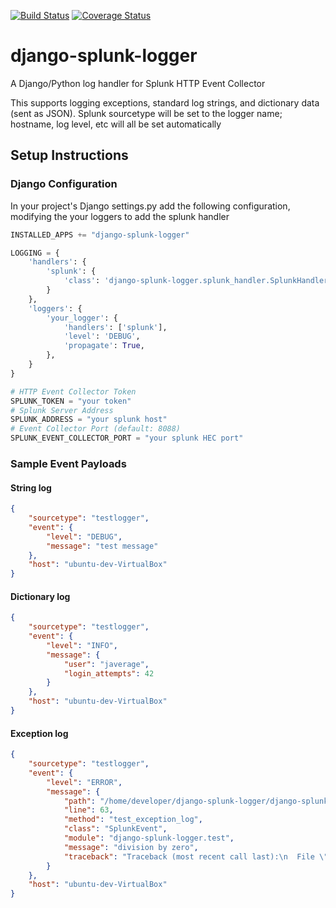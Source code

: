 [![Build Status](https://travis-ci.com/uw-it-aca/django-splunk-logger.svg?branch=master)](https://travis-ci.com/uw-it-aca/django-splunk-logger) [![Coverage Status](https://coveralls.io/repos/github/uw-it-aca/django-splunk-logger/badge.svg?branch=master)](https://coveralls.io/github/uw-it-aca/django-splunk-logger?branch=master)
# django-splunk-logger
A Django/Python log handler for Splunk HTTP Event Collector

This supports logging exceptions, standard log strings, and dictionary data (sent as JSON).
Splunk sourcetype will be set to the logger name; hostname, log level, etc will all be set automatically 


## Setup Instructions

### Django Configuration
In your project's Django settings.py add the following 
configuration, modifying the your loggers to add the splunk handler
```python
INSTALLED_APPS += "django-splunk-logger"

LOGGING = {
    'handlers': {
        'splunk': {
            'class': 'django-splunk-logger.splunk_handler.SplunkHandler'
        }
    },
    'loggers': {
        'your_logger': {
            'handlers': ['splunk'],
            'level': 'DEBUG',
            'propagate': True,
        },
    }
}

# HTTP Event Collector Token
SPLUNK_TOKEN = "your token"
# Splunk Server Address
SPLUNK_ADDRESS = "your splunk host"
# Event Collector Port (default: 8088)
SPLUNK_EVENT_COLLECTOR_PORT = "your splunk HEC port"
```

### Sample Event Payloads

#### String log

```json
{
	"sourcetype": "testlogger",
	"event": {
		"level": "DEBUG",
		"message": "test message"
	},
	"host": "ubuntu-dev-VirtualBox"
}
```

#### Dictionary log

```json
{
	"sourcetype": "testlogger",
	"event": {
		"level": "INFO",
		"message": {
			"user": "javerage",
			"login_attempts": 42
		}
	},
	"host": "ubuntu-dev-VirtualBox"
}
```

#### Exception log

```json
{
	"sourcetype": "testlogger",
	"event": {
		"level": "ERROR",
		"message": {
			"path": "/home/developer/django-splunk-logger/django-splunk-logger/test.py",
			"line": 63,
			"method": "test_exception_log",
			"class": "SplunkEvent",
			"module": "django-splunk-logger.test",
			"message": "division by zero",
			"traceback": "Traceback (most recent call last):\n  File \"/home/developer/splunk-handler/testapp/views.py\", line 15, in get\n    1/0\nZeroDivisionError: division by zero"
		}
	},
	"host": "ubuntu-dev-VirtualBox"
}
```
